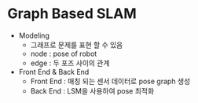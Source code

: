# Graph Based SLAM

* Modeling
    * 그래프로 문제를 표현 할 수 있음
    * node : pose of robot
    * edge : 두 포즈 사이의 관계
* Front End & Back End
    * Front End : 매칭 되는 센서 데이터로 pose graph 생성
    * Back End : LSM을 사용하여 pose 최적화
